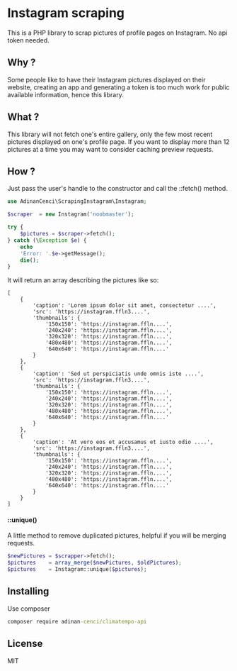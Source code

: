 # Instagram scraping

This is a PHP library to scrap pictures of profile pages on Instagram. No api token needed.

## Why ?

Some people like to have their Instagram pictures displayed on their website, creating an app and generating a token is too much work for public available information, hence this library.

## What ?

This library will not fetch one's entire gallery, only the few most recent pictures displayed on one's profile page. If you want to display more than 12 pictures at a time you may want to consider caching preview requests.

## How ?

Just pass the user's handle to the constructor and call the ::fetch() method.

```php
use AdinanCenci\ScrapingInstagram\Instagram;

$scraper  = new Instagram('noobmaster');

try {
    $pictures = $scraper->fetch();
} catch (\Exception $e) {
    echo 
    'Error: '.$e->getMessage();
    die();
}
```

It will return an array describing the pictures like so:

```
[
    {
        'caption': 'Lorem ipsum dolor sit amet, consectetur ....',  
        'src': 'https://instagram.ffln3....', 
        'thumbnails': {
            '150x150': 'https://instagram.ffln....', 
            '240x240': 'https://instagram.ffln....', 
            '320x320': 'https://instagram.ffln....', 
            '480x480': 'https://instagram.ffln....', 
            '640x640': 'https://instagram.ffln....'
        }
    }, 
    {
        'caption': 'Sed ut perspiciatis unde omnis iste ....', 
        'src': 'https://instagram.ffln3....', 
        'thumbnails': {
            '150x150': 'https://instagram.ffln....', 
            '240x240': 'https://instagram.ffln....', 
            '320x320': 'https://instagram.ffln....', 
            '480x480': 'https://instagram.ffln....', 
            '640x640': 'https://instagram.ffln....'
        }
    },
    {
        'caption': 'At vero eos et accusamus et iusto odio ....', 
        'src': 'https://instagram.ffln3....', 
        'thumbnails': {
            '150x150': 'https://instagram.ffln....', 
            '240x240': 'https://instagram.ffln....', 
            '320x320': 'https://instagram.ffln....', 
            '480x480': 'https://instagram.ffln....', 
            '640x640': 'https://instagram.ffln....'
        }
    }
]
```

#### ::unique()

A little method to remove duplicated pictures, helpful if you will be merging requests.

```php
$newPictures = $scrapper->fetch();
$pictures    = array_merge($newPictures, $oldPictures);
$pictures    = Instagram::unique($pictures);
```

## Installing

Use composer

```cmd
composer require adinan-cenci/climatempo-api
```

## License

MIT